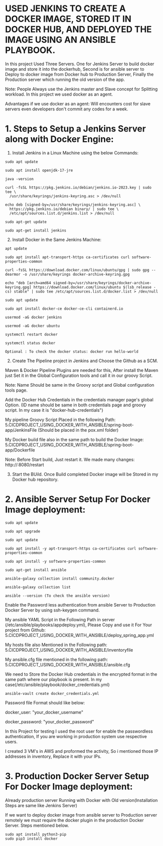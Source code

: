 # USED JENKINS TO CREATE A DOCKER IMAGE, STORED IT IN DOCKER HUB, AND DEPLOYED THE IMAGE USING AN ANSIBLE PLAYBOOK.

In this project Used Three Servers. One for Jenkins Server to build docker image and store it into the dockerhub, Second is for ansible server to Deploy to docker image from Docker hub to Production Server, Finally the Production server which running the old version of the app.

Note: People Always use the Jenkins master and Slave concept for Splitting workload. In this project we used
docker as an agent.

Advantages if we use docker as an agent: Will encounters cost for slave servers even developers don't commit any codes for a week.  

# 1. Steps to Setup a Jenkins Server along with Docker Engine:

1. Install Jenkins in a Linux Machine using the below Commands:

```
sudo apt update

sudo apt install openjdk-17-jre

java -version

curl -fsSL https://pkg.jenkins.io/debian/jenkins.io-2023.key | sudo tee \
  /usr/share/keyrings/jenkins-keyring.asc > /dev/null

echo deb [signed-by=/usr/share/keyrings/jenkins-keyring.asc] \
  https://pkg.jenkins.io/debian binary/ | sudo tee \
  /etc/apt/sources.list.d/jenkins.list > /dev/null

sudo apt-get update

sudo apt-get install jenkins

```

2. Install Docker in the Same Jenkins Machine:

```
apt update

sudo apt install apt-transport-https ca-certificates curl software-properties-common

curl -fsSL https://download.docker.com/linux/ubuntu/gpg | sudo gpg --dearmor -o /usr/share/keyrings docker-archive-keyring.gpg

echo "deb [arch=amd64 signed-by=/usr/share/keyrings/docker-archive-keyring.gpg] https://download.docker.com/linux/ubuntu $(lsb_release -cs) stable" | sudo tee /etc/apt/sources.list.d/docker.list > /dev/null

sudo apt update

sudo apt install docker-ce docker-ce-cli containerd.io

usermod -aG docker jenkins

usermod -aG docker ubuntu

systemctl restart docker

systemctl status docker

Optional : To check the docker status: docker run hello-world

```

2. Create The Pipeline project in Jenkins and Choose the Github as a SCM.

Maven & Docker Pipeline Plugins are needed for this, After install the Maven just Set it in the Global Configuration tools and call it in our groovy Script. 

Note: Name Should be same in the Groovy script and Global configuration tools page.

Add the Docker Hub Credentials in the credentials manager page's global Option. (ID name should be same in both credentials page and groovy script. In my case it is "docker-hub-credentials")

My pipeline Groovy Script Placed in the following Path: 5.CICDPROJECT_USING_DOCKER_WITH_ANSIBLE/spring-boot-app/JenkinsFile (Should be placed in the pox.xml folder)

My Docker build file also in the same path to build the Docker Image: 5.CICDPROJECT_USING_DOCKER_WITH_ANSIBLE/spring-boot-app/Dockerfile

Note: Before Start build, Just restart it. We made many changes: http://<ec2-instance-public-ip>:8080/restart

3. Start the BUild. Once Build completed Docker image will be Stored in my Docker hub repository.


# 2. Ansible Server Setup For Docker Image deployment:

```
sudo apt update

sudo apt upgrade

sudo apt update

sudo apt install -y apt-transport-https ca-certificates curl software-properties-common

sudo apt install -y software-properties-common

sudo apt-get install ansible

ansible-galaxy collection install community.docker

ansible-galaxy collection list

ansible --version (To check the ansible version)
```

Enable the Password less authentication from ansible Server to Production Docker Server by using ssh-keygen command.

My ansible YAML Script in the Following Path in server (/etc/ansible/playbooks/appdeploy.yml), Please Copy and use it For Your project from Github:  5.CICDPROJECT_USING_DOCKER_WITH_ANSIBLE/deploy_spring_app.yml

My hosts file also Mentioned in the Following path: 5.CICDPROJECT_USING_DOCKER_WITH_ANSIBLE/inventoryfile

My ansible.cfg file mentioned in the following path: 5.CICDPROJECT_USING_DOCKER_WITH_ANSIBLE/ansible.cfg

We need to Store the Docker Hub credentials in the encrypted format in the same path where our playbook is present.
In my case(/etc/ansible/playbook/docker_credentials.yml)

```
ansible-vault create docker_credentials.yml

```

Password file Format should like below:

docker_user: "your_docker_username"

docker_password: "your_docker_password"

In this Project for testing I used the root user for enable the passwordless authentication, If you are working in production system use respective users.

I created 3 VM's in AWS and proformed the activity, So i mentioned those IP addresses in inventory, Replace it with your IPs.

# 3. Production Docker Server Setup For Docker Image deployment:

Already production server Running with Docker with Old version(Installation Steps are same like Jenkins Server)

If we want to deploy docker image from ansible server to Production server remotely we must require the docker plugin in the production Docker Server. Steps mentioned below.

```
sudo apt install python3-pip
sudo pip3 install docker
```


